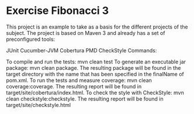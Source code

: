 Exercise Fibonacci 3
====================

This project is an example to take as a basis for the different projects of the subject. The project is based on Maven 3 and already has a set of preconfigured tools:

JUnit
Cucumber-JVM
Cobertura
PMD
CheckStyle
Commands:

To compile and run the tests: mvn clean test
To generate an executable jar package: mvn clean package. The resulting package will be found in the target directory with the name that has been specified in the finalName of pom.xml.
To run the tests and measure coverage: mvn clean coverage:coverage. The resulting report will be found in target/site/cobertura/index.html.
To check the style with CheckStyle: mvn clean checkstyle:checkstyle. The resulting report will be found in target/site/checkstyle.html
